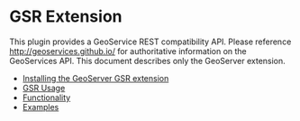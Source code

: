 # GSR Extension

This plugin provides a GeoService REST compatibility API. Please reference <http://geoservices.github.io/> for authoritative information on the GeoServices API. This document describes only the GeoServer extension.

<div class="grid cards" markdown>

-   [Installing the GeoServer GSR extension](installing.md)
-   [GSR Usage](usage.md)
-   [Functionality](functionality.md)
-   [Examples](examples.md)

</div>
